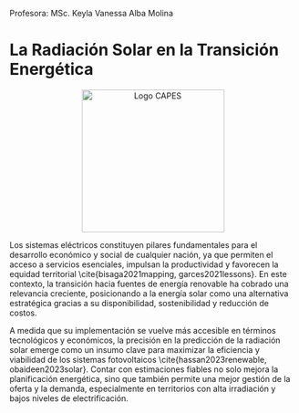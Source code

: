 
Profesora: MSc. Keyla Vanessa Alba Molina


# **La Radiación Solar en la Transición Energética**

<p align="center">
  <img src="figures/Sistemas_eléctricos.PNG" alt="Logo CAPES" width="250"/>
</p>

Los sistemas eléctricos constituyen pilares fundamentales para el desarrollo económico y social de cualquier nación, ya que permiten el acceso a servicios esenciales, impulsan la productividad y favorecen la equidad territorial \cite{bisaga2021mapping, garces2021lessons}. En este contexto, la transición hacia fuentes de energía renovable ha cobrado una relevancia creciente, posicionando a la energía solar como una alternativa estratégica gracias a su disponibilidad, sostenibilidad y reducción de costos.


A medida que su implementación se vuelve más accesible en términos tecnológicos y económicos, la precisión en la predicción de la radiación solar emerge como un insumo clave para maximizar la eficiencia y viabilidad de los sistemas fotovoltaicos \cite{hassan2023renewable, obaideen2023solar}. Contar con estimaciones fiables no solo mejora la planificación energética, sino que también permite una mejor gestión de la oferta y la demanda, especialmente en territorios con alta irradiación y bajos niveles de electrificación.

```{tableofcontents}
```
